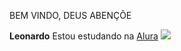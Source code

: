 BEM VINDO, DEUS ABENÇÕE

**Leonardo**
Estou estudando na [Alura](https://www.alura.com.br/)
![](https://media1.tenor.com/m/pWzOkoucx-sAAAAd/lunadials-topi.gif)
  
